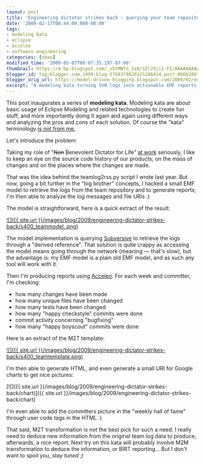 ```yaml
---
layout: post
title: 'Engineering dictator strikes back : querying your team repository'
date: '2009-02-17T08:44:00.000-08:00'
tags:
- modeling kata
- eclipse
- acceleo
- software engineering
categories: [obeo]
modified_time: '2009-05-07T08:07:35.197-07:00'
thumbnail: https://4.bp.blogspot.com/_u5tMWln_Ie8/SZr29ji1-FI/AAAAAAAAAF4/qzOj-W9IvE8/s72-c/teammodel..png
blogger_id: tag:blogger.com,1999:blog-5749374620125186414.post-8666280745850019187
blogger_orig_url: https://model-driven-blogging.blogspot.com/2009/02/engineering-dictator-strikes-back.html
excerpt: "A modeling kata turning SVN logs into actionable EMF reports with Acceleo—for engineering leads and toolsmiths who want real‑time insight into team activity today."
---
```


This post inaugurates a series of **modeling kata**. Modeling kata are about basic usage of Eclipse Modeling and related technologies to create fun stuff, and more importantly doing it again and again using different ways and analyzing the pros and cons of each solution. Of course the "kata" terminology [is not from me.](https://pragdave.pragprog.com/)

Let's introduce the problem:

Taking my role of "<strike>Non</strike> Benevolent Dictator for Life" [at work](https://www.obeosoft.com/fr/) seriously, I like to keep an eye on the source code history of our products; on the mass of changes and on the places where the changes are made.

That was the idea behind the teamlog2rss.py script I wrote last year. But now, going a bit further in the "big brother" concepts, I hacked a small EMF model to retrieve the logs from the team repository and to generate reports; I'm then able to analyze the log messages and file URIs :)

The model is straightforward, here is a quick extract of the result:

[![]({{ site.url }}/images/blog/2009/engineering-dictator-strikes-back/s400_teammodel..png)](https://4.bp.blogspot.com/_u5tMWln_Ie8/SZr29ji1-FI/AAAAAAAAAF4/qzOj-W9IvE8/s1600-h/teammodel..png)

The model implementation is querying [Subversive](https://www.eclipse.dev/subversive/) to retrieve the logs through a "derived reference". That solution is quite crappy as accessing the model means going through the network (meaning — that's slow), but the advantage is: my EMF model is a plain old EMF model, and as such any tool will work with it.

Then I'm producing reports using [Acceleo](https://www.acceleo.org/pages/accueil/). For each week and committer, I'm checking:

- how many changes have been made
- how many unique files have been changed
- how many tests have been changed
- how many "happy checkstyle" commits were done
- commit activity concerning "bugfixing"
- how many "happy boyscout" commits were done

Here is an extract of the M2T template:

[![]({{ site.url }}/images/blog/2009/engineering-dictator-strikes-back/s400_teamtemplate.png)](https://1.bp.blogspot.com/_u5tMWln_Ie8/SZr24t1WZfI/AAAAAAAAAFw/VXXtkzusc8U/s1600-h/teamtemplate.png)

I'm then able to generate HTML, and even generate a small URI for Google charts to get nice pictures:

[![]({{ site.url }}/images/blog/2009/engineering-dictator-strikes-back/chart)]({{ site.url }}/images/blog/2009/engineering-dictator-strikes-back/chart)

I'm even able to add the committers picture in the "weekly hall of fame" through user code tags in the HTML :)

That said, M2T transformation is not the best pick for such a need. I really need to deduce new information from the original team log data to produce, afterwards, a nice report. Next try on this kata will probably involve M2M transformation to deduce the information, or BIRT reporting... But I don't want to spoil you, _stay tuned ;)_
